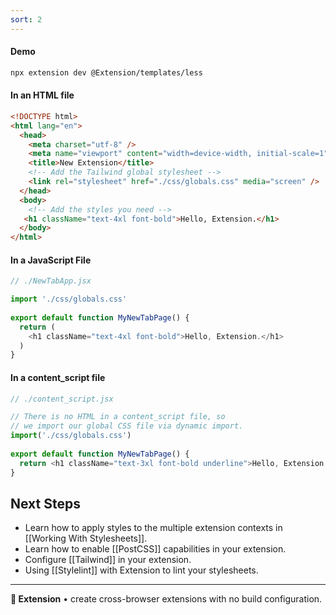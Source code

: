```yaml
---
sort: 2
---
```


#### Demo

<!-- <img src="https://place-hold.it/500"> -->

```sh
npx extension dev @Extension/templates/less
```

#### In an HTML file

```html
<!DOCTYPE html>
<html lang="en">
  <head>
    <meta charset="utf-8" />
    <meta name="viewport" content="width=device-width, initial-scale=1" />
    <title>New Extension</title>
    <!-- Add the Tailwind global stylesheet -->
    <link rel="stylesheet" href="./css/globals.css" media="screen" />
  </head>
  <body>
    <!-- Add the styles you need -->
   <h1 className="text-4xl font-bold">Hello, Extension.</h1>
  </body>
</html>

```

#### In a JavaScript File

```js
// ./NewTabApp.jsx

import './css/globals.css'
 
export default function MyNewTabPage() {
  return (
    <h1 className="text-4xl font-bold">Hello, Extension.</h1>
  )
}
```

#### In a content_script file

```js
// ./content_script.jsx

// There is no HTML in a content_script file, so
// we import our global CSS file via dynamic import. 
import('./css/globals.css')
 
export default function MyNewTabPage() {
  return <h1 className="text-3xl font-bold underline">Hello, Extension!</h1>
}
```

## Next Steps

* Learn how to apply styles to the multiple extension contexts in [[Working With Stylesheets]].
* Learn how to enable [[PostCSS]] capabilities in your extension.
* Configure [[Tailwind]] in your extension.
* Using [[Stylelint]] with Extension to lint your stylesheets.

---

**🧩 Extension** • create cross-browser extensions with no build configuration.
